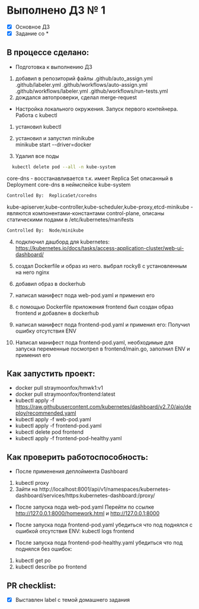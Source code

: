 # Выполнено ДЗ № 1

 - [X] Основное ДЗ
 - [X] Задание со *

## В процессе сделано:
 - Подготовка к выполнению ДЗ

 1. добавил в репозиторий файлы .github/auto_assign.yml .github/labeler.yml .github/workflows/auto-assign.yml .github/workflows/labeler.yml .github/workflows/run-tests.yml  
 2. дождался автопроверки, сделал merge-request  

 - Настройка локального окружения. Запуск первого контейнера. Работа с kubectl
 1. установил kubectl  
 2. установил и запустил minikube  
 minikube start --driver=docker  

 3. Удалил все поды
 ```bash
   kubectl delete pod --all -n kube-system  
 ``` 
 core-dns - восстанавливается т.к. имеет Replica Set описанный в Deployment core-dns в неймспейсе kube-system 
 ```bash 
 Controlled By:  ReplicaSet/coredns  
 ```

 kube-apiserver,kube-controller,kube-scheduler,kube-proxy,etcd-minikube - являются компонентами-константами control-plane, описаны статическими подами в /etc/kubernetes/manifests  
 ```bash
 Controlled By:  Node/minikube  
 ```
 4. подключил дашборд для kubernetes: https://kubernetes.io/docs/tasks/access-application-cluster/web-ui-dashboard/

 5. создал Dockerfile и образ из него. выбрал rocky8 с установленным на него nginx 
 
 6. добавил образ в dockerhub  

 7. написал манифест пода web-pod.yaml и применил его 

 8. с помощью Dockerfile приложения frontend был создан образ frontend и добавлен в dockerhub

 7. написал манифест пода frontend-pod.yaml и применил его: Получил ошибку отсутствия ENV  

 8. Написал манифест пода frontend-pod.yaml, необходимые для запуска переменные посмотрел в frontend/main.go, заполнил ENV и применил его  

## Как запустить проект:
 - docker pull straymoonfox/hmwk1:v1  
 - docker pull straymoonfox/frontend:latest  
 - kubectl apply -f https://raw.githubusercontent.com/kubernetes/dashboard/v2.7.0/aio/deploy/recommended.yaml
 - kubectl apply -f web-pod.yaml  
 - kubectl apply -f frontend-pod.yaml  
 - kubectl delete pod frontend  
 - kubectl apply -f frontend-pod-healthy.yaml  

## Как проверить работоспособность:
 - После применения деплоймента Dashboard
 1. kubectl proxy
 2. Зайти на http://localhost:8001/api/v1/namespaces/kubernetes-dashboard/services/https:kubernetes-dashboard:/proxy/

 - После запуска пода web-pod.yaml Перейти по ссылке http://127.0.0.1:8000/homework.html и http://127.0.0.1:8000  

 - После запуска пода frontend-pod.yaml убедиться что под поднялся с ошибкой отсутствия ENV: kubectl logs frontend  

 - После запуска пода frontend-pod-healthy.yaml убедиться что под поднялся без ошибок:
  1. kubectl get po  
  2. kubectl describe po frontend  

## PR checklist:
 - [X] Выставлен label с темой домашнего задания